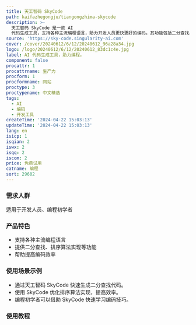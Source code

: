```yaml
---
title: 天工智码 SkyCode
path: kaifazhegongju/tiangongzhima-skycode
description: >-
  天工智码 SkyCode 是一款 AI
  代码生成工具，支持各种主流编程语言，助力开发人员更快更好的编码。其功能包括二分查找、排序算法实现、代码优化等，优势在于提高编码效率，定位于提供智能编程辅助。目前提供免费试用服务，用户可以根据实际需求选择付费套餐。
source: 'https://sky-code.singularity-ai.com'
cover: /cover/20240612/6/12/20240612_96a28a34.jpg
logo: /logo/20240612/6/12/20240612_83dc1c4e.jpg
label: AI 代码生成工具，助力编程。
component: false
procattr: 1
procattrname: 生产力
procform: 1
procformname: 网站
proctype: 3
proctypename: 中文精选
tags:
  - AI
  - 编码
  - 开发工具
createTime: '2024-04-22 15:03:13'
updateTime: '2024-04-22 15:03:13'
lang: en
isicp: 1
isqian: 2
iswx: 2
isqq: 2
iscom: 2
price: 免费试用
catname: 编程
sort: 29602
---
```




### 需求人群
适用于开发人员、编程初学者

### 产品特色
- 支持各种主流编程语言
- 提供二分查找、排序算法实现等功能
- 帮助提高编码效率

### 使用场景示例
- 通过天工智码 SkyCode 快速生成二分查找代码。
- 使用 SkyCode 优化排序算法实现，提高效率。
- 编程初学者可以借助 SkyCode 快速学习编码技巧。

### 使用教程


  
